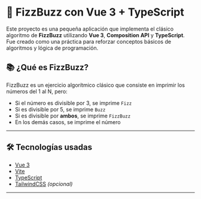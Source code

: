 # 🧠 FizzBuzz con Vue 3 + TypeScript

Este proyecto es una pequeña aplicación que implementa el clásico algoritmo de **FizzBuzz** utilizando **Vue 3**, **Composition API** y **TypeScript**. Fue creado como una práctica para reforzar conceptos básicos de algoritmos y lógica de programación.


## 📚 ¿Qué es FizzBuzz?

FizzBuzz es un ejercicio algorítmico clásico que consiste en imprimir los números del 1 al N, pero:
- Si el número es divisible por 3, se imprime `Fizz`
- Si es divisible por 5, se imprime `Buzz`
- Si es divisible por **ambos**, se imprime `FizzBuzz`
- En los demás casos, se imprime el número

---

## 🛠️ Tecnologías usadas

- [Vue 3](https://vuejs.org/)
- [Vite](https://vitejs.dev/)
- [TypeScript](https://www.typescriptlang.org/)
- [TailwindCSS](https://tailwindcss.com/) *(opcional)*

---

